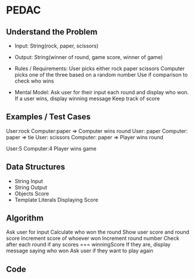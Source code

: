 # PEDAC

## Understand the Problem

- Input:
  String(rock, paper, scissors)
- Output:
  String(winner of round, game score, winner of game)

- Rules / Requirements:
  User picks either rock paper scissors
  Computer picks one of the three based on a random number
  Use if comparison to check who wins

- Mental Model:
  Ask user for their input each round and display who won.
  If a user wins, display winning message
  Keep track of score

## Examples / Test Cases

User:rock Computer:paper => Computer wins round
User: paper Computer: paper => tie
User: scissors Computer: paper => Player wins round

User:5 Computer:4 Player wins game

## Data Structures

- String
  Input
- String
  Output
- Objects
  Score
- Template Literals
  Displaying Score

## Algorithm

Ask user for input
Calculate who won the round
Show user score and round score
Increment score of whoever won
Increment round number
Check after each round if any scores === winningScore
If they are, display message saying who won
Ask user if they want to play again

## Code
